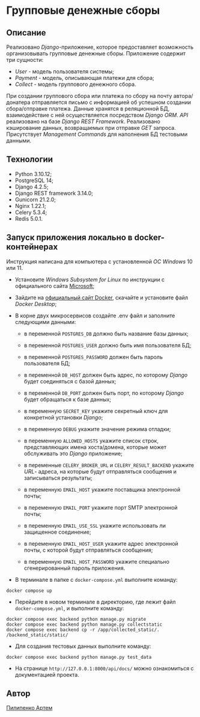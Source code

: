 # Групповые денежные сборы

## Описание

Реализовано _Django_-приложение, которое предоставляет возможность
организовывать групповые денежные сборы. Приложение содержит три сущности:

- _User_ - модель пользователя системы;
- _Payment_ - модель, описывающая платежи для сбора;
- _Collect_ - модель группового денежного сбора.

При создании группового сбора или платежа по сбору на почту автора/донатера
отправляется письмо с информацией об успешном создании сбора/отправке платежа.
Данные хранятся в реляционной БД, взаимодействие с ней осуществляется
посредством _Django ORM_. _API_ реализовано на базе _Django REST Framework_.
Реализовано кэширование данных, возвращаемых при отправке _GET_ запроса. 
Присутствует _Management Commands_ для наполнения БД тестовыми данными.

## Технологии

- Python 3.10.12;
- PostgreSQL 14;
- Django 4.2.5;
- Django REST framework 3.14.0;
- Gunicorn 21.2.0;
- Nginx 1.22.1;
- Celery 5.3.4;
- Redis 5.0.1.

## Запуск приложения локально в docker-контейнерах

Инструкция написана для компьютера с установленной _ОС Windows_ 10 или 11.

- Установите _Windows Subsystem for Linux_ по инструкции с официального сайта
[Microsoft](https://learn.microsoft.com/ru-ru/windows/wsl/install);

- Зайдите на
[официальный сайт Docker](https://www.docker.com/products/docker-desktop/),
скачайте и установите файл _Docker Desktop_;

- В корне двух микросервисов создайте .env файл и заполните следующими данными:

  - в переменной `POSTGRES_DB` должно быть название базы данных;

  - в переменной `POSTGRES_USER` должно быть имя пользователя БД;

  - в переменной `POSTGRES_PASSWORD` должен быть пароль пользователя БД;

  - в переменной `DB_HOST` должен быть адрес, по которому _Django_ будет
  соединяться с базой данных;

  - в переменной `DB_PORT` должен быть порт, по которому _Django_ будет
  обращаться к базе данных;

  - в переменную `SECRET_KEY` укажите секретный ключ для конкретной установки
  _Django_;

  - в переменную `DEBUG` укажите значение режима отладки;

  - в переменную `ALLOWED_HOSTS` укажите список строк, представляющих имена
  хоста/домена, которые может обслуживать это _Django_ приложение;

  - в переменные `CELERY_BROKER_URL` и `CELERY_RESULT_BACKEND` укажите _URL_-
  адреса, на которые будут отправляться сообщения и записываться результаты;

  - в переменную `EMAIL_HOST` укажите поставщика электронной почты;

  - в переменную `EMAIL_PORT` укажите порт SMTP электронной почты;

  - в переменную `EMAIL_USE_SSL` укажите использовать ли защищенное соединение;

  - в переменную `EMAIL_HOST_USER` укажите адрес электронной почты, с которой
  будут отправляться сообщения;

  - в переменную `EMAIL_HOST_PASSWORD` укажите специально сгенерированный
  пароль приложения.

- В терминале в папке с `docker-compose.yml` выполните команду:

```text
docker compose up
```

- Перейдите в новом терминале в директорию, где лежит файл
`docker-compose.yml`, и выполните команду:

```text
docker compose exec backend python manage.py migrate
docker compose exec backend python manage.py collectstatic
docker compose exec backend cp -r /app/collected_static/. /backend_static/static/
```

- Для создания тестовых данных выполните команду:

```text
docker compose exec backend python manage.py test_data
```

- На странице `http://127.0.0.1:8000/api/docs/` можно ознакомиться с
документацией проекта.

## Автор

[Пилипенко Артем](https://github.com/p-artyom)
